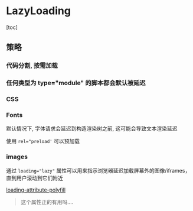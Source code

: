 # LazyLoading

[toc]

## 策略

### 代码分割, 按需加载

### 任何类型为 type="module" 的脚本都会默认被延迟

### CSS

### Fonts

默认情况下, 字体请求会延迟到构造渲染树之前, 这可能会导致文本渲染延迟

使用 `rel="preload'` 可以预加载

### images

通过 `loading="lazy"` 属性可以用来指示浏览器延迟加载屏幕外的图像/iframes，直到用户滚动到它们附近

[loading-attribute-polyfill](https://github.com/mfranzke/loading-attribute-polyfill)

> 这个属性正的有用吗....



